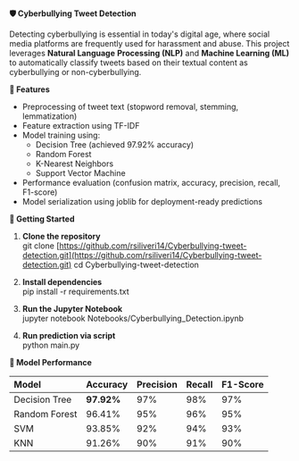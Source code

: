 **🛡️ Cyberbullying Tweet Detection**

Detecting cyberbullying is essential in today's digital age, where social media platforms are frequently used for harassment and abuse. This project leverages **Natural Language** **Processing (NLP)** and **Machine Learning (ML)** to automatically classify tweets based on their textual content as cyberbullying or non-cyberbullying.

**📌 Features**

* Preprocessing of tweet text (stopword removal, stemming, lemmatization)  
* Feature extraction using TF-IDF  
* Model training using:  
  * Decision Tree (achieved 97.92% accuracy)  
  * Random Forest  
  * K-Nearest Neighbors  
  * Support Vector Machine  
* Performance evaluation (confusion matrix, accuracy, precision, recall, F1-score)  
* Model serialization using joblib for deployment-ready predictions

**🚀 Getting Started** 

1. **Clone the repository**  
   git clone [https://github.com/rsiliveri14/Cyberbullying-tweet-detection.git](https://github.com/rsiliveri14/Cyberbullying-tweet-detection.git)
   cd Cyberbullying-tweet-detection

2. **Install dependencies**  
   pip install \-r requirements.txt  
3. **Run the Jupyter Notebook**  
   jupyter notebook Notebooks/Cyberbullying\_Detection.ipynb  
4. **Run prediction via script**  
   python main.py

**🧪 Model Performance**

| Model | Accuracy | Precision | Recall | F1-Score |
| :---- | :---- | :---- | :---- | :---- |
| Decision Tree | **97.92%** | 97% | 98% | 97% |
| Random Forest | 96.41% | 95% | 96% | 95% |
| SVM | 93.85% | 92% | 94% | 93% |
| KNN | 91.26% | 90% | 91% | 90% |

